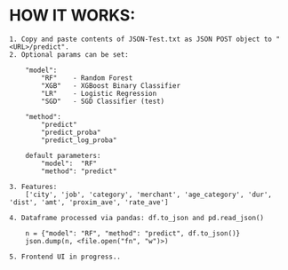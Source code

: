 # HOW IT WORKS:

    1. Copy and paste contents of JSON-Test.txt as JSON POST object to "<URL>/predict".
    2. Optional params can be set:
        
        "model":
            "RF"    - Random Forest
            "XGB"   - XGBoost Binary Classifier
            "LR"    - Logistic Regression
            "SGD"   - SGD Classifier (test)
        
        "method":
            "predict"
            "predict_proba"
            "predict_log_proba"
            
        default parameters:
            "model":  "RF"
            "method": "predict"
            
    3. Features:
        ['city', 'job', 'category', 'merchant', 'age_category', 'dur', 'dist', 'amt', 'proxim_ave', 'rate_ave']
    
    4. Dataframe processed via pandas: df.to_json and pd.read_json()
        
        n = {"model": "RF", "method": "predict", df.to_json()}
        json.dump(n, <file.open("fn", "w")>)
        
    5. Frontend UI in progress..
